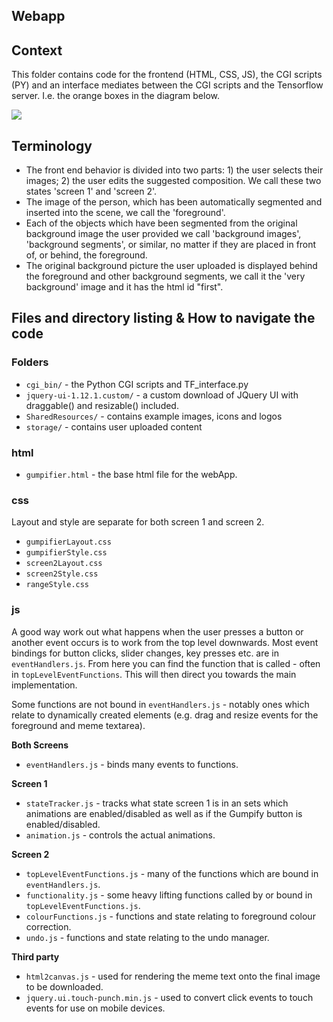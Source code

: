 ## Webapp

## Context

This folder contains code for the frontend (HTML, CSS, JS), the CGI scripts (PY) and an interface mediates between the CGI scripts and the Tensorflow server.  I.e. the orange boxes in the diagram below.

![](Z:\Spock\repo\DocumentationResources\HighLevelDiagram.svg)

## Terminology

* The front end behavior is divided into two parts: 1) the user selects their images; 2) the user edits the suggested composition.  We call these two states 'screen 1' and 'screen 2'.
* The image of the person, which has been automatically segmented and inserted into the scene, we call the 'foreground'.
* Each of the objects which have been segmented from the original background image the user provided we call 'background images', 'background segments', or similar, no matter if they are placed in front of, or behind, the foreground.
* The original background picture the user uploaded is displayed behind the foreground and other background segments, we call it the 'very background' image and it has the html id "first".

## Files and directory listing & How to navigate the code

### Folders

* `cgi_bin/` - the Python CGI scripts and TF_interface.py
* `jquery-ui-1.12.1.custom/` - a custom download of JQuery UI with draggable() and resizable() included.
* `SharedResources/` - contains example images, icons and logos
* `storage/` - contains user uploaded content

### html

- `gumpifier.html` - the base html file for the webApp.

### css

Layout and style are separate for both screen 1 and screen 2.

- `gumpifierLayout.css`
- `gumpifierStyle.css`
- `screen2Layout.css`
- `screen2Style.css`
- `rangeStyle.css`

### js

A good way work out what happens when the user presses a button or another event occurs is to work from the top level downwards.  Most event bindings for button clicks, slider changes, key presses etc. are in `eventHandlers.js`.  From here you can find the function that is called - often in `topLevelEventFunctions`.  This will then direct you towards the main implementation.

Some functions are not bound in `eventHandlers.js` - notably ones which relate to dynamically created elements (e.g. drag and resize events for the foreground and meme textarea).

**Both Screens**

* `eventHandlers.js` - binds many events to functions.

**Screen 1**

* `stateTracker.js` - tracks what state screen 1 is in an sets which animations are enabled/disabled as well as if the Gumpify button is enabled/disabled.
* `animation.js` - controls the actual animations.

**Screen 2**

* `topLevelEventFunctions.js` - many of the functions which are bound in `eventHandlers.js`.
* `functionality.js` - some heavy lifting functions called by or bound in `topLevelEventFunctions.js`.
* `colourFunctions.js` - functions and state relating to foreground colour correction.
* `undo.js` - functions and state relating to the undo manager.

**Third party**

* `html2canvas.js` - used for rendering the meme text onto the final image to be downloaded.
* `jquery.ui.touch-punch.min.js` - used to convert click events to touch events for use on mobile devices.

